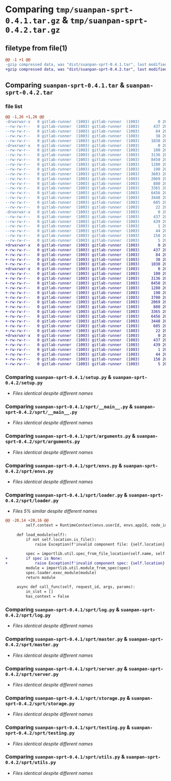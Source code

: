 # Comparing `tmp/suanpan-sprt-0.4.1.tar.gz` & `tmp/suanpan-sprt-0.4.2.tar.gz`

## filetype from file(1)

```diff
@@ -1 +1 @@
-gzip compressed data, was "dist/suanpan-sprt-0.4.1.tar", last modified: Thu Apr  6 01:54:57 2023, max compression
+gzip compressed data, was "dist/suanpan-sprt-0.4.2.tar", last modified: Fri Apr  7 07:10:38 2023, max compression
```

## Comparing `suanpan-sprt-0.4.1.tar` & `suanpan-sprt-0.4.2.tar`

### file list

```diff
@@ -1,26 +1,26 @@
-drwxrwxr-x   0 gitlab-runner  (1003) gitlab-runner  (1003)        0 2023-04-06 01:54:57.000000 suanpan-sprt-0.4.1/
--rw-rw-r--   0 gitlab-runner  (1003) gitlab-runner  (1003)      437 2023-04-06 01:54:57.000000 suanpan-sprt-0.4.1/PKG-INFO
--rw-rw-r--   0 gitlab-runner  (1003) gitlab-runner  (1003)       84 2023-03-13 09:36:01.000000 suanpan-sprt-0.4.1/README.md
--rw-rw-r--   0 gitlab-runner  (1003) gitlab-runner  (1003)       38 2023-04-06 01:54:57.000000 suanpan-sprt-0.4.1/setup.cfg
--rw-rw-r--   0 gitlab-runner  (1003) gitlab-runner  (1003)     1038 2023-03-13 09:36:01.000000 suanpan-sprt-0.4.1/setup.py
-drwxrwxr-x   0 gitlab-runner  (1003) gitlab-runner  (1003)        0 2023-04-06 01:54:57.000000 suanpan-sprt-0.4.1/sprt/
--rw-rw-r--   0 gitlab-runner  (1003) gitlab-runner  (1003)      100 2023-03-13 09:36:01.000000 suanpan-sprt-0.4.1/sprt/__init__.py
--rw-rw-r--   0 gitlab-runner  (1003) gitlab-runner  (1003)     3136 2023-03-23 04:28:38.000000 suanpan-sprt-0.4.1/sprt/__main__.py
--rw-rw-r--   0 gitlab-runner  (1003) gitlab-runner  (1003)     8450 2023-04-06 01:54:57.000000 suanpan-sprt-0.4.1/sprt/arguments.py
--rw-rw-r--   0 gitlab-runner  (1003) gitlab-runner  (1003)     1280 2023-04-04 09:18:04.000000 suanpan-sprt-0.4.1/sprt/envs.py
--rw-rw-r--   0 gitlab-runner  (1003) gitlab-runner  (1003)      190 2023-03-13 09:36:01.000000 suanpan-sprt-0.4.1/sprt/exceptions.py
--rw-rw-r--   0 gitlab-runner  (1003) gitlab-runner  (1003)     3603 2023-04-04 09:18:04.000000 suanpan-sprt-0.4.1/sprt/loader.py
--rw-rw-r--   0 gitlab-runner  (1003) gitlab-runner  (1003)     2069 2023-04-04 09:18:04.000000 suanpan-sprt-0.4.1/sprt/log.py
--rw-rw-r--   0 gitlab-runner  (1003) gitlab-runner  (1003)      880 2023-04-04 09:18:04.000000 suanpan-sprt-0.4.1/sprt/master.py
--rw-rw-r--   0 gitlab-runner  (1003) gitlab-runner  (1003)     3365 2023-04-04 09:18:04.000000 suanpan-sprt-0.4.1/sprt/server.py
--rw-rw-r--   0 gitlab-runner  (1003) gitlab-runner  (1003)     6456 2023-04-04 09:18:04.000000 suanpan-sprt-0.4.1/sprt/storage.py
--rw-rw-r--   0 gitlab-runner  (1003) gitlab-runner  (1003)     3448 2023-04-04 09:18:04.000000 suanpan-sprt-0.4.1/sprt/testing.py
--rw-rw-r--   0 gitlab-runner  (1003) gitlab-runner  (1003)      605 2023-04-04 09:18:04.000000 suanpan-sprt-0.4.1/sprt/utils.py
--rw-rw-r--   0 gitlab-runner  (1003) gitlab-runner  (1003)       22 2023-04-06 01:54:57.000000 suanpan-sprt-0.4.1/sprt/version.py
-drwxrwxr-x   0 gitlab-runner  (1003) gitlab-runner  (1003)        0 2023-04-06 01:54:57.000000 suanpan-sprt-0.4.1/suanpan_sprt.egg-info/
--rw-rw-r--   0 gitlab-runner  (1003) gitlab-runner  (1003)      437 2023-04-06 01:54:57.000000 suanpan-sprt-0.4.1/suanpan_sprt.egg-info/PKG-INFO
--rw-rw-r--   0 gitlab-runner  (1003) gitlab-runner  (1003)      439 2023-04-06 01:54:57.000000 suanpan-sprt-0.4.1/suanpan_sprt.egg-info/SOURCES.txt
--rw-rw-r--   0 gitlab-runner  (1003) gitlab-runner  (1003)        1 2023-04-06 01:54:57.000000 suanpan-sprt-0.4.1/suanpan_sprt.egg-info/dependency_links.txt
--rw-rw-r--   0 gitlab-runner  (1003) gitlab-runner  (1003)       44 2023-04-06 01:54:57.000000 suanpan-sprt-0.4.1/suanpan_sprt.egg-info/entry_points.txt
--rw-rw-r--   0 gitlab-runner  (1003) gitlab-runner  (1003)      158 2023-04-06 01:54:57.000000 suanpan-sprt-0.4.1/suanpan_sprt.egg-info/requires.txt
--rw-rw-r--   0 gitlab-runner  (1003) gitlab-runner  (1003)        5 2023-04-06 01:54:57.000000 suanpan-sprt-0.4.1/suanpan_sprt.egg-info/top_level.txt
+drwxrwxr-x   0 gitlab-runner  (1003) gitlab-runner  (1003)        0 2023-04-07 07:10:38.000000 suanpan-sprt-0.4.2/
+-rw-rw-r--   0 gitlab-runner  (1003) gitlab-runner  (1003)      437 2023-04-07 07:10:38.000000 suanpan-sprt-0.4.2/PKG-INFO
+-rw-rw-r--   0 gitlab-runner  (1003) gitlab-runner  (1003)       84 2023-03-13 09:36:01.000000 suanpan-sprt-0.4.2/README.md
+-rw-rw-r--   0 gitlab-runner  (1003) gitlab-runner  (1003)       38 2023-04-07 07:10:38.000000 suanpan-sprt-0.4.2/setup.cfg
+-rw-rw-r--   0 gitlab-runner  (1003) gitlab-runner  (1003)     1038 2023-03-13 09:36:01.000000 suanpan-sprt-0.4.2/setup.py
+drwxrwxr-x   0 gitlab-runner  (1003) gitlab-runner  (1003)        0 2023-04-07 07:10:38.000000 suanpan-sprt-0.4.2/sprt/
+-rw-rw-r--   0 gitlab-runner  (1003) gitlab-runner  (1003)      100 2023-03-13 09:36:01.000000 suanpan-sprt-0.4.2/sprt/__init__.py
+-rw-rw-r--   0 gitlab-runner  (1003) gitlab-runner  (1003)     3136 2023-03-23 04:28:38.000000 suanpan-sprt-0.4.2/sprt/__main__.py
+-rw-rw-r--   0 gitlab-runner  (1003) gitlab-runner  (1003)     8450 2023-04-06 01:54:57.000000 suanpan-sprt-0.4.2/sprt/arguments.py
+-rw-rw-r--   0 gitlab-runner  (1003) gitlab-runner  (1003)     1280 2023-04-04 09:18:04.000000 suanpan-sprt-0.4.2/sprt/envs.py
+-rw-rw-r--   0 gitlab-runner  (1003) gitlab-runner  (1003)      190 2023-03-13 09:36:01.000000 suanpan-sprt-0.4.2/sprt/exceptions.py
+-rw-rw-r--   0 gitlab-runner  (1003) gitlab-runner  (1003)     3700 2023-04-07 07:10:37.000000 suanpan-sprt-0.4.2/sprt/loader.py
+-rw-rw-r--   0 gitlab-runner  (1003) gitlab-runner  (1003)     2069 2023-04-04 09:18:04.000000 suanpan-sprt-0.4.2/sprt/log.py
+-rw-rw-r--   0 gitlab-runner  (1003) gitlab-runner  (1003)      880 2023-04-04 09:18:04.000000 suanpan-sprt-0.4.2/sprt/master.py
+-rw-rw-r--   0 gitlab-runner  (1003) gitlab-runner  (1003)     3365 2023-04-04 09:18:04.000000 suanpan-sprt-0.4.2/sprt/server.py
+-rw-rw-r--   0 gitlab-runner  (1003) gitlab-runner  (1003)     6456 2023-04-04 09:18:04.000000 suanpan-sprt-0.4.2/sprt/storage.py
+-rw-rw-r--   0 gitlab-runner  (1003) gitlab-runner  (1003)     3448 2023-04-04 09:18:04.000000 suanpan-sprt-0.4.2/sprt/testing.py
+-rw-rw-r--   0 gitlab-runner  (1003) gitlab-runner  (1003)      605 2023-04-04 09:18:04.000000 suanpan-sprt-0.4.2/sprt/utils.py
+-rw-rw-r--   0 gitlab-runner  (1003) gitlab-runner  (1003)       22 2023-04-07 07:10:37.000000 suanpan-sprt-0.4.2/sprt/version.py
+drwxrwxr-x   0 gitlab-runner  (1003) gitlab-runner  (1003)        0 2023-04-07 07:10:38.000000 suanpan-sprt-0.4.2/suanpan_sprt.egg-info/
+-rw-rw-r--   0 gitlab-runner  (1003) gitlab-runner  (1003)      437 2023-04-07 07:10:37.000000 suanpan-sprt-0.4.2/suanpan_sprt.egg-info/PKG-INFO
+-rw-rw-r--   0 gitlab-runner  (1003) gitlab-runner  (1003)      439 2023-04-07 07:10:38.000000 suanpan-sprt-0.4.2/suanpan_sprt.egg-info/SOURCES.txt
+-rw-rw-r--   0 gitlab-runner  (1003) gitlab-runner  (1003)        1 2023-04-07 07:10:37.000000 suanpan-sprt-0.4.2/suanpan_sprt.egg-info/dependency_links.txt
+-rw-rw-r--   0 gitlab-runner  (1003) gitlab-runner  (1003)       44 2023-04-07 07:10:37.000000 suanpan-sprt-0.4.2/suanpan_sprt.egg-info/entry_points.txt
+-rw-rw-r--   0 gitlab-runner  (1003) gitlab-runner  (1003)      158 2023-04-07 07:10:37.000000 suanpan-sprt-0.4.2/suanpan_sprt.egg-info/requires.txt
+-rw-rw-r--   0 gitlab-runner  (1003) gitlab-runner  (1003)        5 2023-04-07 07:10:37.000000 suanpan-sprt-0.4.2/suanpan_sprt.egg-info/top_level.txt
```

### Comparing `suanpan-sprt-0.4.1/setup.py` & `suanpan-sprt-0.4.2/setup.py`

 * *Files identical despite different names*

### Comparing `suanpan-sprt-0.4.1/sprt/__main__.py` & `suanpan-sprt-0.4.2/sprt/__main__.py`

 * *Files identical despite different names*

### Comparing `suanpan-sprt-0.4.1/sprt/arguments.py` & `suanpan-sprt-0.4.2/sprt/arguments.py`

 * *Files identical despite different names*

### Comparing `suanpan-sprt-0.4.1/sprt/envs.py` & `suanpan-sprt-0.4.2/sprt/envs.py`

 * *Files identical despite different names*

### Comparing `suanpan-sprt-0.4.1/sprt/loader.py` & `suanpan-sprt-0.4.2/sprt/loader.py`

 * *Files 5% similar despite different names*

```diff
@@ -20,14 +20,16 @@
         self.context = RuntimeContext(envs.userId, envs.appId, node_id)
 
     def load_module(self):
         if not self.location.is_file():
             raise Exception(f'invalid component file: {self.location}')
 
         spec = importlib.util.spec_from_file_location(self.name, self.location)
+        if spec is None:
+            raise Exception(f'invalid component spec: {self.location}')
         module = importlib.util.module_from_spec(spec)
         spec.loader.exec_module(module)
         return module
 
     async def call_func(self, request_id, args, params):
         in_slot = []
         has_context = False
```

### Comparing `suanpan-sprt-0.4.1/sprt/log.py` & `suanpan-sprt-0.4.2/sprt/log.py`

 * *Files identical despite different names*

### Comparing `suanpan-sprt-0.4.1/sprt/master.py` & `suanpan-sprt-0.4.2/sprt/master.py`

 * *Files identical despite different names*

### Comparing `suanpan-sprt-0.4.1/sprt/server.py` & `suanpan-sprt-0.4.2/sprt/server.py`

 * *Files identical despite different names*

### Comparing `suanpan-sprt-0.4.1/sprt/storage.py` & `suanpan-sprt-0.4.2/sprt/storage.py`

 * *Files identical despite different names*

### Comparing `suanpan-sprt-0.4.1/sprt/testing.py` & `suanpan-sprt-0.4.2/sprt/testing.py`

 * *Files identical despite different names*

### Comparing `suanpan-sprt-0.4.1/sprt/utils.py` & `suanpan-sprt-0.4.2/sprt/utils.py`

 * *Files identical despite different names*

